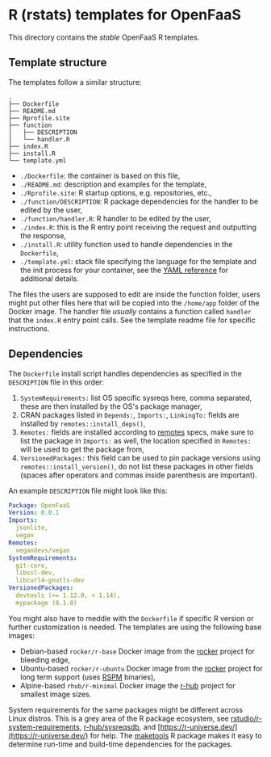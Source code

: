 # R (rstats) templates for OpenFaaS

This directory contains the _stable_ OpenFaaS R templates.

## Template structure

The templates follow a similar structure:

```tree
.
├── Dockerfile
├── README.md
├── Rprofile.site
├── function
│   ├── DESCRIPTION
│   └── handler.R
├── index.R
├── install.R
└── template.yml
```

- `./Dockerfile`: the container is based on this file,
- `./README.md`: description and examples for the template,
- `./Rprofile.site`: R startup options, e.g. repositories, etc.,
- `./function/DESCRIPTION`: R package dependencies for the handler to be edited by the user,
- `./function/handler.R`: R handler to be edited by the user,
- `./index.R`: this is the R entry point receiving the request and outputting the response,
- `./install.R`: utility function used to handle dependencies in the `Dockerfile`,
- `./template.yml`: stack file specifying the language for the template and the init process for your container, see the [YAML reference](https://docs.openfaas.com/reference/yaml/) for additional details.

The files the users are supposed to edit are inside the function folder,
users might put other files here that will be copied into the `/home/app`
folder of the Docker image. The handler file _usually_ contains a function called
`handler` that the `index.R` entry point calls. See the template readme file
for specific instructions.

## Dependencies

The `Dockerfile` install script handles dependencies as specified in the
`DESCRIPTION` file in this order:

1. `SystemRequirements:` list OS specific sysreqs here, comma separated, these are then installed by the OS's package manager,
2. CRAN packages listed in `Depends:`, `Imports:`, `LinkingTo:` fields are installed by `remotes::install_deps()`,
3. `Remotes:` fields are installed according to [remotes](https://cran.r-project.org/web/packages/remotes/vignettes/dependencies.html) specs, make sure to list the package in `Imports:` as well, the location specified in `Remotes:` will be used to get the package from,
4. `VersionedPackages:` this field can be used to pin package versions using `remotes::install_version()`, do not list these packages in other fields (spaces after operators and commas inside parenthesis are important).

An example `DESCRIPTION` file might look like this:

```yaml
Package: OpenFaaS
Version: 0.0.1
Imports:
  jsonlite,
  vegan
Remotes:
  vegandevs/vegan
SystemRequirements:
  git-core,
  libssl-dev,
  libcurl4-gnutls-dev
VersionedPackages:
  devtools (>= 1.12.0, < 1.14),
  mypackage (0.1.0)
```

You might also have to meddle with the `Dockerfile` if specific
R version or further customization is needed.
The templates are using the following base images:

- Debian-based `rocker/r-base` Docker image from the [rocker](https://github.com/rocker-org/rocker/tree/master/r-base) project for bleeding edge,
- Ubuntu-based `rocker/r-ubuntu` Docker image from the [rocker](https://github.com/rocker-org/rocker/tree/master/r-ubuntu) project for long term support (uses [RSPM](https://packagemanager.rstudio.com/client/) binaries),
- Alpine-based `rhub/r-minimal` Docker image the [r-hub](https://github.com/r-hub/r-minimal) project for smallest image sizes.

System requirements for the same packages might be different across
Linux distros. This is a grey area of the R package ecosystem, see
[rstudio/r-system-requirements](https://github.com/rstudio/r-system-requirements),
[r-hub/sysreqsdb](https://github.com/r-hub/sysreqsdb),
and [https://r-universe.dev/](https://r-universe.dev/) for help. The [maketools](https://cran.r-project.org/web/packages/maketools/vignettes/sysdeps.html) R package makes it easy to determine run-time and build-time dependencies for the packages.
